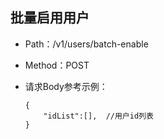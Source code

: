 ## 批量启用用户
- Path：/v1/users/batch-enable
- Method：POST
- 请求Body参考示例：

  ```
  {
      "idList":[],  //用户id列表
  }    
  ```